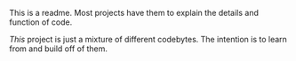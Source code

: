 This is a readme. Most projects have them to explain the details and function of code.

_This_ project is just a mixture of different codebytes. The intention is to learn from and build off of them.